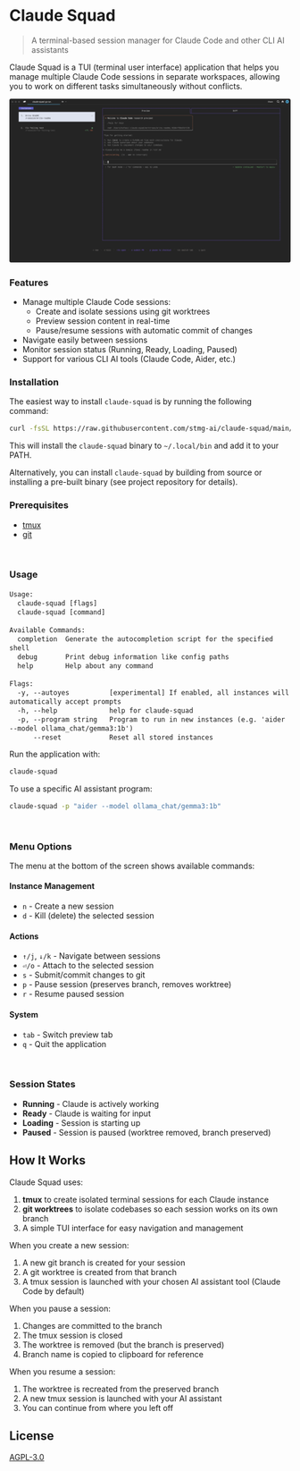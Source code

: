 # Claude Squad

> A terminal-based session manager for Claude Code and other CLI AI assistants

Claude Squad is a TUI (terminal user interface) application that helps you manage multiple Claude Code sessions in separate workspaces, allowing you to work on different tasks simultaneously without conflicts.

![Claude Squad Screenshot](assets/screenshot.png)

### Features

- Manage multiple Claude Code sessions:
  - Create and isolate sessions using git worktrees
  - Preview session content in real-time
  - Pause/resume sessions with automatic commit of changes
- Navigate easily between sessions
- Monitor session status (Running, Ready, Loading, Paused)
- Support for various CLI AI tools (Claude Code, Aider, etc.)

### Installation

The easiest way to install `claude-squad` is by running the following command:

```bash
curl -fsSL https://raw.githubusercontent.com/stmg-ai/claude-squad/main/install.sh | bash
```

This will install the `claude-squad` binary to `~/.local/bin` and add it to your PATH.

Alternatively, you can install `claude-squad` by building from source or installing a pre-built binary (see project repository for details).

### Prerequisites

- [tmux](https://github.com/tmux/tmux/wiki/Installing)
- [git](https://git-scm.com/downloads)

<br />

### Usage

```
Usage:
  claude-squad [flags]
  claude-squad [command]

Available Commands:
  completion  Generate the autocompletion script for the specified shell
  debug       Print debug information like config paths
  help        Help about any command

Flags:
  -y, --autoyes          [experimental] If enabled, all instances will automatically accept prompts
  -h, --help             help for claude-squad
  -p, --program string   Program to run in new instances (e.g. 'aider --model ollama_chat/gemma3:1b')
      --reset            Reset all stored instances
```

Run the application with:

```bash
claude-squad
```

To use a specific AI assistant program:

```bash
claude-squad -p "aider --model ollama_chat/gemma3:1b"
```

<br />

### Menu Options

The menu at the bottom of the screen shows available commands:

#### Instance Management
- `n` - Create a new session
- `d` - Kill (delete) the selected session

#### Actions
- `↑/j`, `↓/k` - Navigate between sessions
- `⏎/o` - Attach to the selected session
- `s` - Submit/commit changes to git
- `p` - Pause session (preserves branch, removes worktree)
- `r` - Resume paused session

#### System
- `tab` - Switch preview tab
- `q` - Quit the application

<br />

### Session States

- **Running** - Claude is actively working
- **Ready** - Claude is waiting for input
- **Loading** - Session is starting up
- **Paused** - Session is paused (worktree removed, branch preserved)

## How It Works

Claude Squad uses:
1. **tmux** to create isolated terminal sessions for each Claude instance
2. **git worktrees** to isolate codebases so each session works on its own branch
3. A simple TUI interface for easy navigation and management

When you create a new session:
1. A new git branch is created for your session
2. A git worktree is created from that branch
3. A tmux session is launched with your chosen AI assistant tool (Claude Code by default)

When you pause a session:
1. Changes are committed to the branch
2. The tmux session is closed
3. The worktree is removed (but the branch is preserved)
4. Branch name is copied to clipboard for reference

When you resume a session:
1. The worktree is recreated from the preserved branch
2. A new tmux session is launched with your AI assistant
3. You can continue from where you left off

## License

[AGPL-3.0](LICENSE.md)
